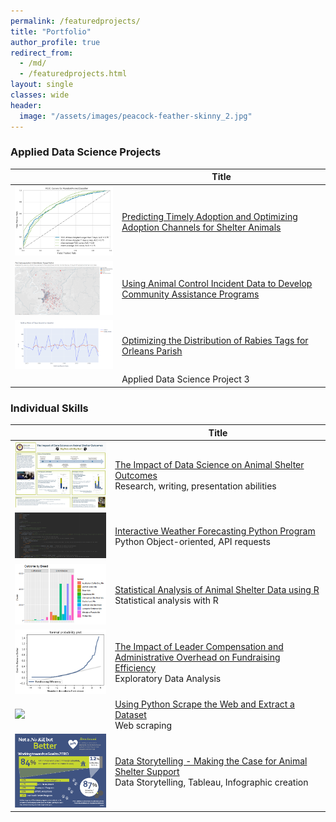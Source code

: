 ```yaml
---
permalink: /featuredprojects/
title: "Portfolio"
author_profile: true
redirect_from: 
  - /md/
  - /featuredprojects.html
layout: single
classes: wide
header:
  image: "/assets/images/peacock-feather-skinny_2.jpg"
---
```


### Applied Data Science Projects

|   | Title | 
|-|-------| 
| <img src="/assets/images/DSC630_thumbnail.png" width="300"> | [Predicting Timely Adoption and Optimizing Adoption Channels for Shelter Animals](https://github.com/RebeccaLewis-DS/dsc630-finalproject.git)	| 
| <img src="/assets/images/DSC680_1_thumbnail.png" width="300"> | [Using Animal Control Incident Data to Develop Community Assistance Programs](https://github.com/RebeccaLewis-DS/dsc680-project1.git)	| 
| <img src="/assets/images/DSC680_2_thumbnail.PNG" width="300"> | [Optimizing the Distribution of Rabies Tags for Orleans Parish](https://github.com/RebeccaLewis-DS/dsc680-project2.git)	| 
| | Applied Data Science Project 3	| 

### Individual Skills

| | Title |
|-|-------|
| <img src="/assets/images/DSC500_thumbnail.png" width="300"> | [The Impact of Data Science on Animal Shelter Outcomes](https://github.com/RebeccaLewis-DS/dsc500-finalproject.git) <br/> Research, writing, presentation abilities | 
| <img src="/assets/images/DSC510_thumbnail.PNG" width="300"> | [Interactive Weather Forecasting Python Program](https://github.com/RebeccaLewis-DS/dsc510-finalproject.git)  <br/> Python Object-oriented, API requests	|
| <img src="/assets/images/DSC520_thumbnail.PNG" width="300"> | [Statistical Analysis of Animal Shelter Data using R](https://github.com/RebeccaLewis-DS/dsc520-finalproject.git)  <br/> Statistical analysis with R	|
| <img src="/assets/images/DSC530_thumbnail.png" width="300"> | [The Impact of Leader Compensation and Administrative Overhead on Fundraising Efficiency](https://github.com/RebeccaLewis-DS/dsc530-finalproject.git)  <br/> Exploratory Data Analysis	|
| <img src="/assets/images/DSC540_thumbnail.jpg" width="300"> | [Using Python Scrape the Web and Extract a Dataset](https://github.com/RebeccaLewis-DS/dsc540-termproject.git) <br/> Web scraping	|		
| <img src="/assets/images/DSC640_thumbnail.PNG" width="300">  | [Data Storytelling - Making the Case for Animal Shelter Support](https://github.com/RebeccaLewis-DS/dsc640-finalproject.git)  <br/> Data Storytelling, Tableau, Infographic creation	|	
